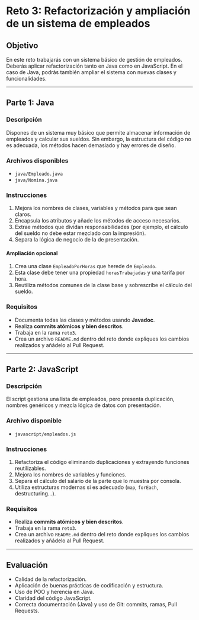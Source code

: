 # Reto 3: Refactorización y ampliación de un sistema de empleados

## Objetivo

En este reto trabajarás con un sistema básico de gestión de empleados. Deberás aplicar refactorización tanto en Java como en JavaScript. En el caso de Java, podrás también ampliar el sistema con nuevas clases y funcionalidades.

---

## Parte 1: Java

### Descripción

Dispones de un sistema muy básico que permite almacenar información de empleados y calcular sus sueldos. Sin embargo, la estructura del código no es adecuada, los métodos hacen demasiado y hay errores de diseño.

### Archivos disponibles

- `java/Empleado.java`
- `java/Nomina.java`

### Instrucciones

1. Mejora los nombres de clases, variables y métodos para que sean claros.
2. Encapsula los atributos y añade los métodos de acceso necesarios.
3. Extrae métodos que dividan responsabilidades (por ejemplo, el cálculo del sueldo no debe estar mezclado con la impresión).
4. Separa la lógica de negocio de la de presentación.

#### Ampliación opcional

1. Crea una clase `EmpleadoPorHoras` que herede de `Empleado`.
2. Esta clase debe tener una propiedad `horasTrabajadas` y una tarifa por hora.
3. Reutiliza métodos comunes de la clase base y sobrescribe el cálculo del sueldo.

### Requisitos

- Documenta todas las clases y métodos usando **Javadoc**.
- Realiza **commits atómicos y bien descritos**.
- Trabaja en la rama `reto3`.
- Crea un archivo `README.md` dentro del reto donde expliques los cambios realizados y añádelo al Pull Request.

---

## Parte 2: JavaScript

### Descripción

El script gestiona una lista de empleados, pero presenta duplicación, nombres genéricos y mezcla lógica de datos con presentación.

### Archivo disponible

- `javascript/empleados.js`

### Instrucciones

1. Refactoriza el código eliminando duplicaciones y extrayendo funciones reutilizables.
2. Mejora los nombres de variables y funciones.
3. Separa el cálculo del salario de la parte que lo muestra por consola.
4. Utiliza estructuras modernas si es adecuado (`map`, `forEach`, destructuring...).

### Requisitos

- Realiza **commits atómicos y bien descritos**.
- Trabaja en la rama `reto3`.
- Crea un archivo `README.md` dentro del reto donde expliques los cambios realizados y añádelo al Pull Request.

---

## Evaluación

- Calidad de la refactorización.
- Aplicación de buenas prácticas de codificación y estructura.
- Uso de POO y herencia en Java.
- Claridad del código JavaScript.
- Correcta documentación (Java) y uso de Git: commits, ramas, Pull Requests.
